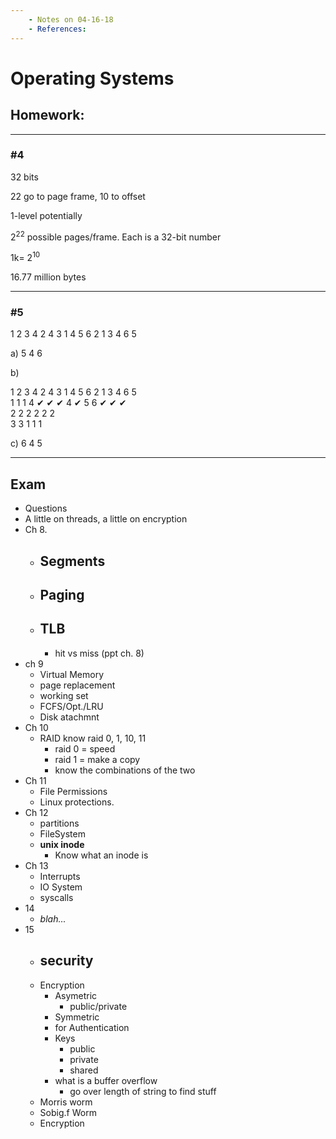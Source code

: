 ```yaml
---
    - Notes on 04-16-18
    - References:
---
```


# Operating Systems

## Homework:

---

### #4

32 bits

22 go to page frame, 10 to offset

1-level potentially

2<sup>22</sup> possible pages/frame. Each is a 32-bit number

1k= 2<sup>10</sup>

16.77 million bytes

---

### #5

1 2 3 4 2 4 3 1 4 5 6 2 1 3 4 6 5

a) 5
4
6

b)

1 2 3 4 2 4 3 1 4 5 6 2 1 3 4 6 5<br>
1 1 1 4 ✔ ✔ ✔ 4 ✔ 5 6 ✔ ✔ ✔<br>
2 2 2 2 2 2 <br>
3 3 1 1 1

c) 6
4
5

---

## Exam

* Questions
* A little on threads, a little on encryption
* Ch 8.
  * ## Segments
  * ## Paging
  * ## TLB
    * hit vs miss (ppt ch. 8)
* ch 9
  * Virtual Memory
  * page replacement
  * working set
  * FCFS/Opt./LRU
  * Disk atachmnt
* Ch 10
  * RAID know raid 0, 1, 10, 11
    * raid 0 = speed
    * raid 1 = make a copy
    * know the combinations of the two
* Ch 11
  * File Permissions
  * Linux protections.
* Ch 12
  * partitions
  * FileSystem
  * **unix inode**
    * Know what an inode is
* Ch 13
  * Interrupts
  * IO System
  * syscalls
* 14
  * _blah..._
* 15
  * ## security
  * Encryption
    * Asymetric
      * public/private
    * Symmetric
    * for Authentication
    * Keys
      * public
      * private
      * shared
    * what is a buffer overflow
      * go over length of string to find stuff
  * Morris worm
  * Sobig.f Worm
  * Encryption
